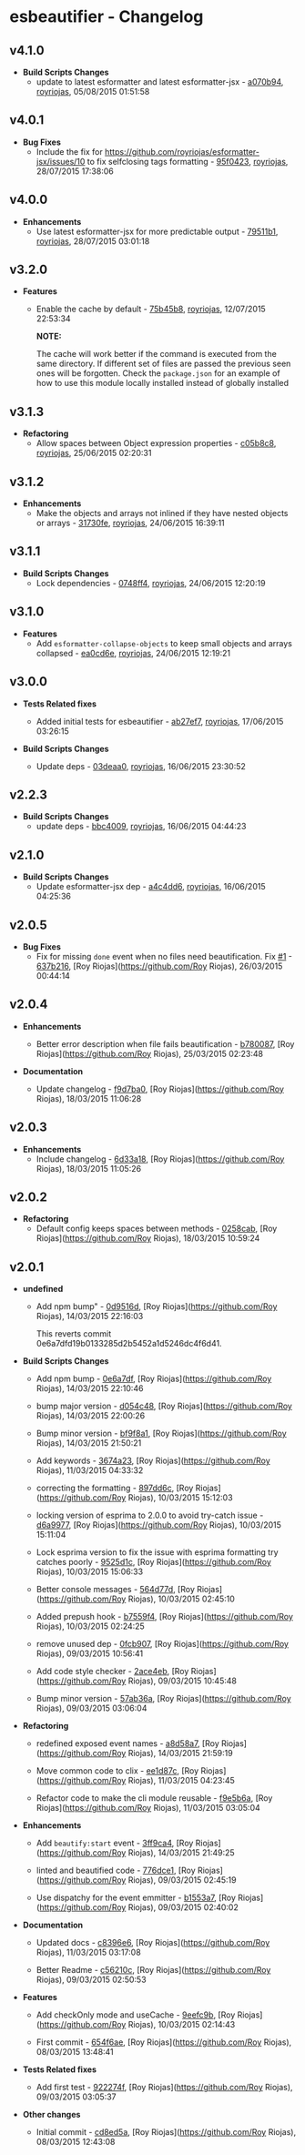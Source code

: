 
# esbeautifier - Changelog
## v4.1.0
- **Build Scripts Changes**
  - update to latest esformatter and latest esformatter-jsx - [a070b94]( https://github.com/royriojas/esbeautifier/commit/a070b94 ), [royriojas](https://github.com/royriojas), 05/08/2015 01:51:58

    
## v4.0.1
- **Bug Fixes**
  - Include the fix for https://github.com/royriojas/esformatter-jsx/issues/10 to fix selfclosing tags formatting - [95f0423]( https://github.com/royriojas/esbeautifier/commit/95f0423 ), [royriojas](https://github.com/royriojas), 28/07/2015 17:38:06

    
## v4.0.0
- **Enhancements**
  - Use latest esformatter-jsx for more predictable output - [79511b1]( https://github.com/royriojas/esbeautifier/commit/79511b1 ), [royriojas](https://github.com/royriojas), 28/07/2015 03:01:18

    
## v3.2.0
- **Features**
  - Enable the cache by default - [75b45b8]( https://github.com/royriojas/esbeautifier/commit/75b45b8 ), [royriojas](https://github.com/royriojas), 12/07/2015 22:53:34

    **NOTE:**
    
    The cache will work better if the command is executed from the same
    directory. If different set of files are passed the previous seen ones
    will be forgotten. Check the `package.json` for an example of how to
    use this module locally installed instead of globally installed
    
## v3.1.3
- **Refactoring**
  - Allow spaces between Object expression properties - [c05b8c8]( https://github.com/royriojas/esbeautifier/commit/c05b8c8 ), [royriojas](https://github.com/royriojas), 25/06/2015 02:20:31

    
## v3.1.2
- **Enhancements**
  - Make the objects and arrays not inlined if they have nested objects or arrays - [31730fe]( https://github.com/royriojas/esbeautifier/commit/31730fe ), [royriojas](https://github.com/royriojas), 24/06/2015 16:39:11

    
## v3.1.1
- **Build Scripts Changes**
  - Lock dependencies - [0748ff4]( https://github.com/royriojas/esbeautifier/commit/0748ff4 ), [royriojas](https://github.com/royriojas), 24/06/2015 12:20:19

    
## v3.1.0
- **Features**
  - Add `esformatter-collapse-objects` to keep small objects and arrays collapsed - [ea0cd6e]( https://github.com/royriojas/esbeautifier/commit/ea0cd6e ), [royriojas](https://github.com/royriojas), 24/06/2015 12:19:21

    
## v3.0.0
- **Tests Related fixes**
  - Added initial tests for esbeautifier - [ab27ef7]( https://github.com/royriojas/esbeautifier/commit/ab27ef7 ), [royriojas](https://github.com/royriojas), 17/06/2015 03:26:15

    
- **Build Scripts Changes**
  - Update deps - [03deaa0]( https://github.com/royriojas/esbeautifier/commit/03deaa0 ), [royriojas](https://github.com/royriojas), 16/06/2015 23:30:52

    
## v2.2.3
- **Build Scripts Changes**
  - update deps - [bbc4009]( https://github.com/royriojas/esbeautifier/commit/bbc4009 ), [royriojas](https://github.com/royriojas), 16/06/2015 04:44:23

    
## v2.1.0
- **Build Scripts Changes**
  - Update esformatter-jsx dep - [a4c4dd6]( https://github.com/royriojas/esbeautifier/commit/a4c4dd6 ), [royriojas](https://github.com/royriojas), 16/06/2015 04:25:36

    
## v2.0.5
- **Bug Fixes**
  - Fix for missing `done` event when no files need beautification. Fix [#1](https://github.com/royriojas/esbeautifier/issues/1) - [637b216]( https://github.com/royriojas/esbeautifier/commit/637b216 ), [Roy Riojas](https://github.com/Roy Riojas), 26/03/2015 00:44:14

    
## v2.0.4
- **Enhancements**
  - Better error description when file fails beautification - [b780087]( https://github.com/royriojas/esbeautifier/commit/b780087 ), [Roy Riojas](https://github.com/Roy Riojas), 25/03/2015 02:23:48

    
- **Documentation**
  - Update changelog - [f9d7ba0]( https://github.com/royriojas/esbeautifier/commit/f9d7ba0 ), [Roy Riojas](https://github.com/Roy Riojas), 18/03/2015 11:06:28

    
## v2.0.3
- **Enhancements**
  - Include changelog - [6d33a18]( https://github.com/royriojas/esbeautifier/commit/6d33a18 ), [Roy Riojas](https://github.com/Roy Riojas), 18/03/2015 11:05:26

    
## v2.0.2
- **Refactoring**
  - Default config keeps spaces between methods - [0258cab]( https://github.com/royriojas/esbeautifier/commit/0258cab ), [Roy Riojas](https://github.com/Roy Riojas), 18/03/2015 10:59:24

    
## v2.0.1
- **undefined**
  - Add npm bump" - [0d9516d]( https://github.com/royriojas/esbeautifier/commit/0d9516d ), [Roy Riojas](https://github.com/Roy Riojas), 14/03/2015 22:16:03

    This reverts commit 0e6a7dfd19b0133285d2b5452a1d5246dc4f6d41.
    
- **Build Scripts Changes**
  - Add npm bump - [0e6a7df]( https://github.com/royriojas/esbeautifier/commit/0e6a7df ), [Roy Riojas](https://github.com/Roy Riojas), 14/03/2015 22:10:46

    
  - bump major version - [d054c48]( https://github.com/royriojas/esbeautifier/commit/d054c48 ), [Roy Riojas](https://github.com/Roy Riojas), 14/03/2015 22:00:26

    
  - Bump minor version - [bf9f8a1]( https://github.com/royriojas/esbeautifier/commit/bf9f8a1 ), [Roy Riojas](https://github.com/Roy Riojas), 14/03/2015 21:50:21

    
  - Add keywords - [3674a23]( https://github.com/royriojas/esbeautifier/commit/3674a23 ), [Roy Riojas](https://github.com/Roy Riojas), 11/03/2015 04:33:32

    
  - correcting the formatting - [897dd6c]( https://github.com/royriojas/esbeautifier/commit/897dd6c ), [Roy Riojas](https://github.com/Roy Riojas), 10/03/2015 15:12:03

    
  - locking version of esprima to 2.0.0 to avoid try-catch issue - [d6a9977]( https://github.com/royriojas/esbeautifier/commit/d6a9977 ), [Roy Riojas](https://github.com/Roy Riojas), 10/03/2015 15:11:04

    
  - Lock esprima version to fix the issue with esprima formatting try catches poorly - [9525d1c]( https://github.com/royriojas/esbeautifier/commit/9525d1c ), [Roy Riojas](https://github.com/Roy Riojas), 10/03/2015 15:06:33

    
  - Better console messages - [564d77d]( https://github.com/royriojas/esbeautifier/commit/564d77d ), [Roy Riojas](https://github.com/Roy Riojas), 10/03/2015 02:45:10

    
  - Added prepush hook - [b7559f4]( https://github.com/royriojas/esbeautifier/commit/b7559f4 ), [Roy Riojas](https://github.com/Roy Riojas), 10/03/2015 02:24:25

    
  - remove unused dep - [0fcb907]( https://github.com/royriojas/esbeautifier/commit/0fcb907 ), [Roy Riojas](https://github.com/Roy Riojas), 09/03/2015 10:56:41

    
  - Add code style checker - [2ace4eb]( https://github.com/royriojas/esbeautifier/commit/2ace4eb ), [Roy Riojas](https://github.com/Roy Riojas), 09/03/2015 10:45:48

    
  - Bump minor version - [57ab36a]( https://github.com/royriojas/esbeautifier/commit/57ab36a ), [Roy Riojas](https://github.com/Roy Riojas), 09/03/2015 03:06:04

    
- **Refactoring**
  - redefined exposed event names - [a8d58a7]( https://github.com/royriojas/esbeautifier/commit/a8d58a7 ), [Roy Riojas](https://github.com/Roy Riojas), 14/03/2015 21:59:19

    
  - Move common code to clix - [ee1d87c]( https://github.com/royriojas/esbeautifier/commit/ee1d87c ), [Roy Riojas](https://github.com/Roy Riojas), 11/03/2015 04:23:45

    
  - Refactor code to make the cli module reusable - [f9e5b6a]( https://github.com/royriojas/esbeautifier/commit/f9e5b6a ), [Roy Riojas](https://github.com/Roy Riojas), 11/03/2015 03:05:04

    
- **Enhancements**
  - Add `beautify:start` event - [3ff9ca4]( https://github.com/royriojas/esbeautifier/commit/3ff9ca4 ), [Roy Riojas](https://github.com/Roy Riojas), 14/03/2015 21:49:25

    
  - linted and beautified code - [776dce1]( https://github.com/royriojas/esbeautifier/commit/776dce1 ), [Roy Riojas](https://github.com/Roy Riojas), 09/03/2015 02:45:19

    
  - Use dispatchy for the event emmitter - [b1553a7]( https://github.com/royriojas/esbeautifier/commit/b1553a7 ), [Roy Riojas](https://github.com/Roy Riojas), 09/03/2015 02:40:02

    
- **Documentation**
  - Updated docs - [c8396e6]( https://github.com/royriojas/esbeautifier/commit/c8396e6 ), [Roy Riojas](https://github.com/Roy Riojas), 11/03/2015 03:17:08

    
  - Better Readme - [c56210c]( https://github.com/royriojas/esbeautifier/commit/c56210c ), [Roy Riojas](https://github.com/Roy Riojas), 09/03/2015 02:50:53

    
- **Features**
  - Add checkOnly mode and useCache - [9eefc9b]( https://github.com/royriojas/esbeautifier/commit/9eefc9b ), [Roy Riojas](https://github.com/Roy Riojas), 10/03/2015 02:14:43

    
  - First commit - [654f6ae]( https://github.com/royriojas/esbeautifier/commit/654f6ae ), [Roy Riojas](https://github.com/Roy Riojas), 08/03/2015 13:48:41

    
- **Tests Related fixes**
  - Add first test - [922274f]( https://github.com/royriojas/esbeautifier/commit/922274f ), [Roy Riojas](https://github.com/Roy Riojas), 09/03/2015 03:05:37

    
- **Other changes**
  - Initial commit - [cd8ed5a]( https://github.com/royriojas/esbeautifier/commit/cd8ed5a ), [Roy Riojas](https://github.com/Roy Riojas), 08/03/2015 12:43:08

    
